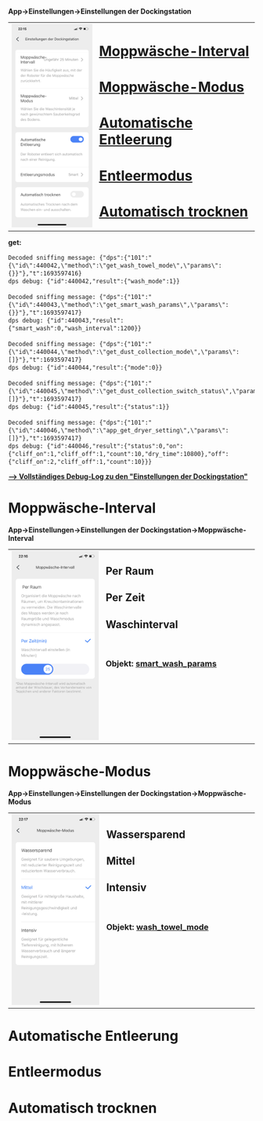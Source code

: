 **App->Einstellungen->Einstellungen der Dockingstation**

<table><tr>
<td align="center" width="450px">
<img src="https://github.com/spacerx/s7maxvUltra.sniffing/blob/main/screenshots/dock-einstellungen.png" width="300px"/>
</td>
<td valign="top" width="500px">

# [Moppwäsche-Interval](#moppwäsche-interval-1)
# [Moppwäsche-Modus](#moppwäsche-modus-1)
# [Automatische Entleerung](#automatische-entleerung-1)
# [Entleermodus](#entleermodus-1)
# [Automatisch trocknen](#automatisch-trocknen-1)
</td>
</tr></table>

**get:**

    Decoded sniffing message: {"dps":{"101":"{\"id\":440042,\"method\":\"get_wash_towel_mode\",\"params\":{}}"},"t":1693597416}
    dps debug: {"id":440042,"result":{"wash_mode":1}}
    
    Decoded sniffing message: {"dps":{"101":"{\"id\":440043,\"method\":\"get_smart_wash_params\",\"params\":{}}"},"t":1693597417}
    dps debug: {"id":440043,"result":{"smart_wash":0,"wash_interval":1200}}

    Decoded sniffing message: {"dps":{"101":"{\"id\":440044,\"method\":\"get_dust_collection_mode\",\"params\":[]}"},"t":1693597417}
    dps debug: {"id":440044,"result":{"mode":0}}

    Decoded sniffing message: {"dps":{"101":"{\"id\":440045,\"method\":\"get_dust_collection_switch_status\",\"params\":[]}"},"t":1693597417}
    dps debug: {"id":440045,"result":{"status":1}}

    Decoded sniffing message: {"dps":{"101":"{\"id\":440046,\"method\":\"app_get_dryer_setting\",\"params\":[]}"},"t":1693597417}
    dps debug: {"id":440046,"result":{"status":0,"on":{"cliff_on":1,"cliff_off":1,"count":10,"dry_time":10800},"off":{"cliff_on":2,"cliff_off":1,"count":10}}}

**[--> Vollständiges Debug-Log zu den "Einstellungen der Dockingstation"](https://github.com/spacerx/s7maxvUltra.sniffing/blob/main/logs/einstellungen-dockingstation.log)**

# Moppwäsche-Interval
**App->Einstellungen->Einstellungen der Dockingstation->Moppwäsche-Interval**
<table><tr>
<td align="center" width="450px">
<img src="https://github.com/spacerx/s7maxvUltra.sniffing/blob/main/screenshots/moppwasch-interval.png" width="300px"/>
</td>
<td valign="top" width="500px">

## Per Raum
## Per Zeit
## Waschinterval
<br>

### Objekt: [smart_wash_params](Objekte#smart_wash_params)
</td>
</tr></table>

# Moppwäsche-Modus
**App->Einstellungen->Einstellungen der Dockingstation->Moppwäsche-Modus**
<table><tr>
<td align="center" width="450px">
<img src="https://github.com/spacerx/s7maxvUltra.sniffing/blob/main/screenshots/moppwasch-modus.png" width="300px"/>
</td>
<td valign="top" width="500px">

## Wassersparend
## Mittel
## Intensiv
<br>

### Objekt: [wash_towel_mode]()
</td>
</tr></table>

# Automatische Entleerung

# Entleermodus

# Automatisch trocknen
